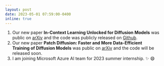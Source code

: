 ```yaml
---
layout: post
date: 2023-05-01 07:59:00-0400
inline: true
---
```


1. Our new paper **In-Context Learning Unlocked for Diffusion Models** was public on [arXiv](https://arxiv.org/abs/2305.01115) and the code was publicly released on [Github](https://github.com/Zhendong-Wang/Prompt-Diffusion).
2. Our new paper **Patch Diffusion: Faster and More Data-Efficient Training of Diffusion Models** was public on [arXiv](https://arxiv.org/abs/2304.12526) and the code will be released soon.
3. I am joining Microsoft Azure AI team for 2023 summer internship. :sparkles: :smile:
